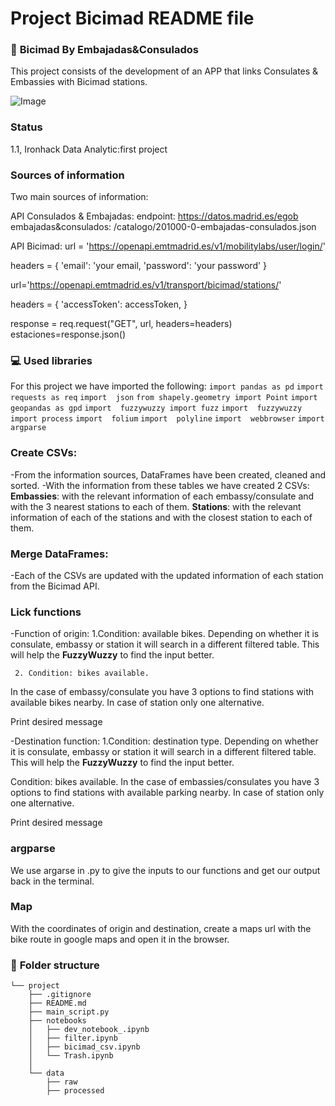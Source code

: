 # Project Bicimad README file


### :raising_hand: **Bicimad By Embajadas&Consulados** 

This project consists of the development of an APP that links Consulates & Embassies with Bicimad stations.

![Image](https://www.bicimad.com/sites/default/files/styles/news_full/public/2023-03/243A0004.jpg.webp?itok=AqUARnFb)


###  **Status**
1.1, Ironhack Data Analytic:first project

### **Sources of information**

Two main sources of information: 


API Consulados & Embajadas: 
endpoint: https://datos.madrid.es/egob
embajadas&consulados: /catalogo/201000-0-embajadas-consulados.json

API Bicimad: 
url = 'https://openapi.emtmadrid.es/v1/mobilitylabs/user/login/'

headers = {
    'email': 'your email,
    'password': 'your password'
    }

url='https://openapi.emtmadrid.es/v1/transport/bicimad/stations/'

headers = {
    'accessToken': accessToken,
    }

response = req.request("GET", url, headers=headers)
estaciones=response.json()



### :computer: **Used libraries**

For this project we have imported the following:
`import pandas as pd`
`import  requests as req`
`import  json`
`from shapely.geometry import Point`
`import  geopandas as gpd`
`import  fuzzywuzzy import fuzz`
`import  fuzzywuzzy import process`
`import  folium`
`import  polyline`
`import  webbrowser`
`import  argparse`



###  **Create CSVs:**
-From the information sources, DataFrames have been created, cleaned and sorted. 
-With the information from these tables we have created 2 CSVs:
   **Embassies**: with the relevant information of each embassy/consulate and with the 3 nearest stations to each of them. 
   **Stations**: with the relevant information of each of the stations and with the closest station to each of them. 



###  **Merge DataFrames:**

-Each of the CSVs are updated with the updated information of each station from the Bicimad API. 


###  **Lick functions**
-Function of origin: 
      1.Condition: available bikes. 
Depending on whether it is consulate, embassy or station it will search in a different filtered table. This will help the **FuzzyWuzzy** to find the input better.
 
     2. Condition: bikes available.
In the case of embassy/consulate you have 3 options to find stations with available bikes nearby. In case of station only one alternative.

Print desired message

-Destination function:
   1.Condition: destination type. 
Depending on whether it is consulate, embassy or station it will search in a different filtered table. This will help the **FuzzyWuzzy** to find the input better.

   Condition: bikes available.
In the case of embassies/consulates you have 3 options to find stations with available parking nearby. In case of station only one alternative.

Print desired message


###  **argparse**
We use argarse in .py to give the inputs to our functions and get our output back in the terminal.

### **Map**
With the coordinates of origin and destination, create a maps url with the bike route in google maps and open it in the browser.


### :file_folder: **Folder structure**
```
└── project
    ├── .gitignore
    ├── README.md
    ├── main_script.py
    ├── notebooks
    │   ├── dev_notebook_.ipynb
    │   ├── filter.ipynb
    │   ├── bicimad_csv.ipynb
    │   └── Trash.ipynb
    │   
    └── data
        ├── raw
        ├── processed
        
```




